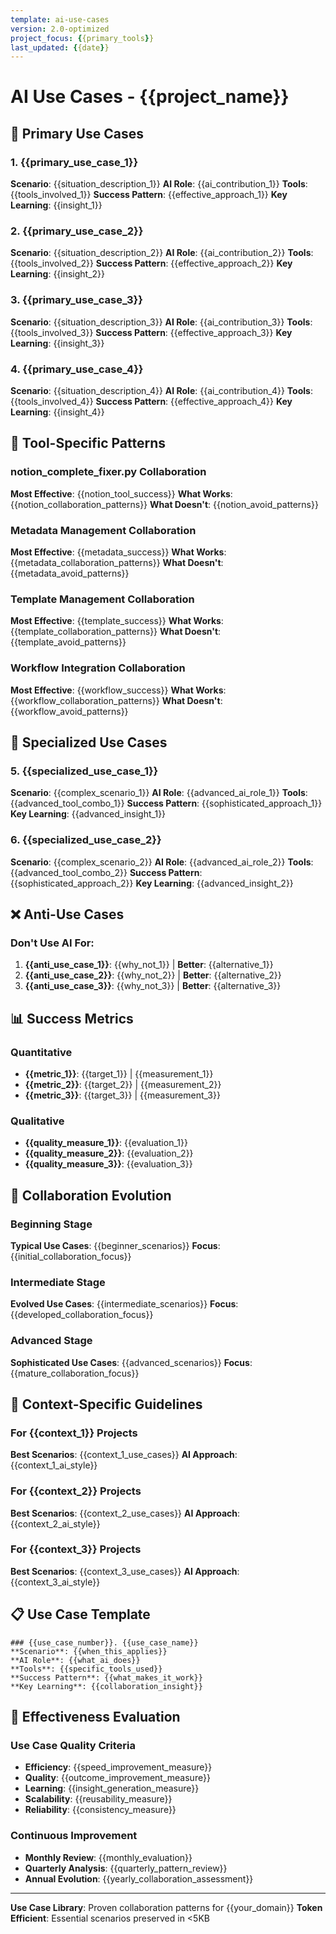 ```yaml
---
template: ai-use-cases
version: 2.0-optimized
project_focus: {{primary_tools}}
last_updated: {{date}}
---
```


# AI Use Cases - {{project_name}}

<!-- AI CUSTOMIZATION TRIGGER: Document effective AI collaboration scenarios through interview about successful patterns, tool guidance, and proven use cases. Focus on systematic applications with your specific tools. -->

## 🎯 **Primary Use Cases**

### **1. {{primary_use_case_1}}**
**Scenario**: {{situation_description_1}}
**AI Role**: {{ai_contribution_1}}
**Tools**: {{tools_involved_1}}
**Success Pattern**: {{effective_approach_1}}
**Key Learning**: {{insight_1}}

### **2. {{primary_use_case_2}}**
**Scenario**: {{situation_description_2}}
**AI Role**: {{ai_contribution_2}}
**Tools**: {{tools_involved_2}}
**Success Pattern**: {{effective_approach_2}}
**Key Learning**: {{insight_2}}

### **3. {{primary_use_case_3}}**
**Scenario**: {{situation_description_3}}
**AI Role**: {{ai_contribution_3}}
**Tools**: {{tools_involved_3}}
**Success Pattern**: {{effective_approach_3}}
**Key Learning**: {{insight_3}}

### **4. {{primary_use_case_4}}**
**Scenario**: {{situation_description_4}}
**AI Role**: {{ai_contribution_4}}
**Tools**: {{tools_involved_4}}
**Success Pattern**: {{effective_approach_4}}
**Key Learning**: {{insight_4}}

## 🔧 **Tool-Specific Patterns**

### **notion_complete_fixer.py Collaboration**
**Most Effective**: {{notion_tool_success}}
**What Works**: {{notion_collaboration_patterns}}
**What Doesn't**: {{notion_avoid_patterns}}

### **Metadata Management Collaboration**
**Most Effective**: {{metadata_success}}
**What Works**: {{metadata_collaboration_patterns}}
**What Doesn't**: {{metadata_avoid_patterns}}

### **Template Management Collaboration**
**Most Effective**: {{template_success}}
**What Works**: {{template_collaboration_patterns}}
**What Doesn't**: {{template_avoid_patterns}}

### **Workflow Integration Collaboration**
**Most Effective**: {{workflow_success}}
**What Works**: {{workflow_collaboration_patterns}}
**What Doesn't**: {{workflow_avoid_patterns}}

## 🚀 **Specialized Use Cases**

### **5. {{specialized_use_case_1}}**
**Scenario**: {{complex_scenario_1}}
**AI Role**: {{advanced_ai_role_1}}
**Tools**: {{advanced_tool_combo_1}}
**Success Pattern**: {{sophisticated_approach_1}}
**Key Learning**: {{advanced_insight_1}}

### **6. {{specialized_use_case_2}}**
**Scenario**: {{complex_scenario_2}}
**AI Role**: {{advanced_ai_role_2}}
**Tools**: {{advanced_tool_combo_2}}
**Success Pattern**: {{sophisticated_approach_2}}
**Key Learning**: {{advanced_insight_2}}

## ❌ **Anti-Use Cases**

### **Don't Use AI For:**
1. **{{anti_use_case_1}}**: {{why_not_1}} | **Better**: {{alternative_1}}
2. **{{anti_use_case_2}}**: {{why_not_2}} | **Better**: {{alternative_2}}
3. **{{anti_use_case_3}}**: {{why_not_3}} | **Better**: {{alternative_3}}

## 📊 **Success Metrics**

### **Quantitative**
- **{{metric_1}}**: {{target_1}} | {{measurement_1}}
- **{{metric_2}}**: {{target_2}} | {{measurement_2}}
- **{{metric_3}}**: {{target_3}} | {{measurement_3}}

### **Qualitative**
- **{{quality_measure_1}}**: {{evaluation_1}}
- **{{quality_measure_2}}**: {{evaluation_2}}
- **{{quality_measure_3}}**: {{evaluation_3}}

## 🔄 **Collaboration Evolution**

### **Beginning Stage**
**Typical Use Cases**: {{beginner_scenarios}}
**Focus**: {{initial_collaboration_focus}}

### **Intermediate Stage**
**Evolved Use Cases**: {{intermediate_scenarios}}
**Focus**: {{developed_collaboration_focus}}

### **Advanced Stage**
**Sophisticated Use Cases**: {{advanced_scenarios}}
**Focus**: {{mature_collaboration_focus}}

## 🎯 **Context-Specific Guidelines**

### **For {{context_1}} Projects**
**Best Scenarios**: {{context_1_use_cases}}
**AI Approach**: {{context_1_ai_style}}

### **For {{context_2}} Projects**
**Best Scenarios**: {{context_2_use_cases}}
**AI Approach**: {{context_2_ai_style}}

### **For {{context_3}} Projects**
**Best Scenarios**: {{context_3_use_cases}}
**AI Approach**: {{context_3_ai_style}}

## 📋 **Use Case Template**

```
### {{use_case_number}}. {{use_case_name}}
**Scenario**: {{when_this_applies}}
**AI Role**: {{what_ai_does}}
**Tools**: {{specific_tools_used}}
**Success Pattern**: {{what_makes_it_work}}
**Key Learning**: {{collaboration_insight}}
```

## 🎯 **Effectiveness Evaluation**

### **Use Case Quality Criteria**
- **Efficiency**: {{speed_improvement_measure}}
- **Quality**: {{outcome_improvement_measure}}
- **Learning**: {{insight_generation_measure}}
- **Scalability**: {{reusability_measure}}
- **Reliability**: {{consistency_measure}}

### **Continuous Improvement**
- **Monthly Review**: {{monthly_evaluation}}
- **Quarterly Analysis**: {{quarterly_pattern_review}}
- **Annual Evolution**: {{yearly_collaboration_assessment}}

---
**Use Case Library**: Proven collaboration patterns for {{your_domain}}
**Token Efficient**: Essential scenarios preserved in <5KB